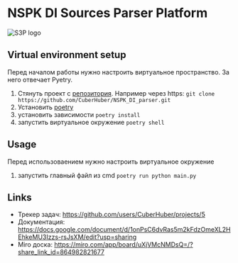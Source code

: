 # NSPK DI Sources Parser Platform
![S3P logo](https://github.com/CuberHuber/NSPK-DI-Sources-Parser-Platform/assets/34835155/11cdcf7e-49b6-4276-acc6-1c863beac414)



## Virtual environment setup

Перед началом работы нужно настроить виртуальное пространство. За него отвечает Pyetry.

1. Стянуть проект с [репозитория](https://github.com/CuberHuber/NSPK_DI_parser). Например через https: `git clone https://github.com/CuberHuber/NSPK_DI_parser.git`
2. Установить [poetry](https://python-poetry.org/docs/#installation)
3. установить зависимости `poetry install`
4. запустить виртуальное окружение `poetry shell`


## Usage

Перед использоваением нужно настроить виртуальное окружение

1. запустить главный файл из cmd `poetry run python main.py`


## Links
- Трекер задач: https://github.com/users/CuberHuber/projects/5
- Документация: https://docs.google.com/document/d/1onPsC6dvRas5m2kFdzOmeXL2HEhkeMU3Izzs-rsJsXM/edit?usp=sharing
- Miro доска:   https://miro.com/app/board/uXjVMcNMDsQ=/?share_link_id=864982821677
